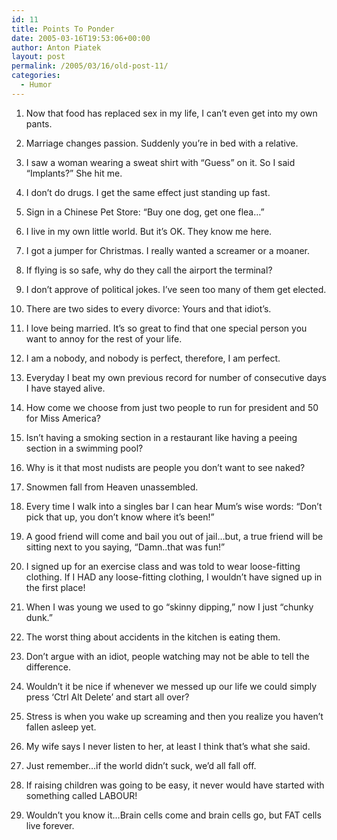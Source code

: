 ```yaml
---
id: 11
title: Points To Ponder
date: 2005-03-16T19:53:06+00:00
author: Anton Piatek
layout: post
permalink: /2005/03/16/old-post-11/
categories:
  - Humor
---
```

1. Now that food has replaced sex in my life, I can&#8217;t even get into my own pants.

2. Marriage changes passion. Suddenly you&#8217;re in bed with a relative.

3. I saw a woman wearing a sweat shirt with &#8220;Guess&#8221; on it. So I said &#8220;Implants?&#8221; She hit me.

4. I don&#8217;t do drugs. I get the same effect just standing up fast.

5. Sign in a Chinese Pet Store: &#8220;Buy one dog, get one flea&#8230;&#8221;

6. I live in my own little world. But it&#8217;s OK. They know me here.

7. I got a jumper for Christmas. I really wanted a screamer or a moaner.

8. If flying is so safe, why do they call the airport the terminal?

9. I don&#8217;t approve of political jokes. I&#8217;ve seen too many of them get elected.

10. There are two sides to every divorce: Yours and that idiot&#8217;s.

11. I love being married. It&#8217;s so great to find that one special person you want to annoy for the rest of your life.

12. I am a nobody, and nobody is perfect, therefore, I am perfect.

13. Everyday I beat my own previous record for number of consecutive days I have stayed alive.

14. How come we choose from just two people to run for president and 50 for Miss America?

15. Isn&#8217;t having a smoking section in a restaurant like having a peeing section in a swimming pool?

16. Why is it that most nudists are people you don&#8217;t want to see naked?

17. Snowmen fall from Heaven unassembled.

18. Every time I walk into a singles bar I can hear Mum&#8217;s wise words: &#8220;Don&#8217;t pick that up, you don&#8217;t know where it&#8217;s been!&#8221;

19. A good friend will come and bail you out of jail&#8230;but, a true friend will be sitting next to you saying, &#8220;Damn..that was fun!&#8221;

20. I signed up for an exercise class and was told to wear loose-fitting clothing. If I HAD any loose-fitting clothing, I wouldn&#8217;t have signed up in the first place!

21. When I was young we used to go &#8220;skinny dipping,&#8221; now I just &#8220;chunky dunk.&#8221;

22. The worst thing about accidents in the kitchen is eating them.

23. Don&#8217;t argue with an idiot, people watching may not be able to tell the difference.

24. Wouldn&#8217;t it be nice if whenever we messed up our life we could simply press &#8216;Ctrl Alt Delete&#8217; and start all over?

25. Stress is when you wake up screaming and then you realize you haven&#8217;t fallen asleep yet.

26. My wife says I never listen to her, at least I think that&#8217;s what she said.

27. Just remember&#8230;if the world didn&#8217;t suck, we&#8217;d all fall off.

28. If raising children was going to be easy, it never would have started with something called LABOUR!

29. Wouldn&#8217;t you know it&#8230;Brain cells come and brain cells go, but FAT cells live forever.